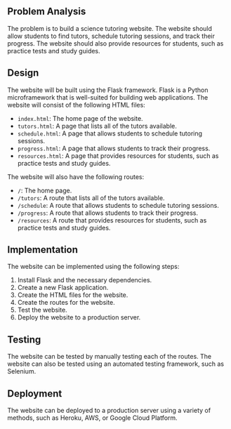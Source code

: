  ## Problem Analysis

The problem is to build a science tutoring website. The website should allow students to find tutors, schedule tutoring sessions, and track their progress. The website should also provide resources for students, such as practice tests and study guides.

## Design

The website will be built using the Flask framework. Flask is a Python microframework that is well-suited for building web applications. The website will consist of the following HTML files:

* `index.html`: The home page of the website.
* `tutors.html`: A page that lists all of the tutors available.
* `schedule.html`: A page that allows students to schedule tutoring sessions.
* `progress.html`: A page that allows students to track their progress.
* `resources.html`: A page that provides resources for students, such as practice tests and study guides.

The website will also have the following routes:

* `/`: The home page.
* `/tutors`: A route that lists all of the tutors available.
* `/schedule`: A route that allows students to schedule tutoring sessions.
* `/progress`: A route that allows students to track their progress.
* `/resources`: A route that provides resources for students, such as practice tests and study guides.

## Implementation

The website can be implemented using the following steps:

1. Install Flask and the necessary dependencies.
2. Create a new Flask application.
3. Create the HTML files for the website.
4. Create the routes for the website.
5. Test the website.
6. Deploy the website to a production server.

## Testing

The website can be tested by manually testing each of the routes. The website can also be tested using an automated testing framework, such as Selenium.

## Deployment

The website can be deployed to a production server using a variety of methods, such as Heroku, AWS, or Google Cloud Platform.